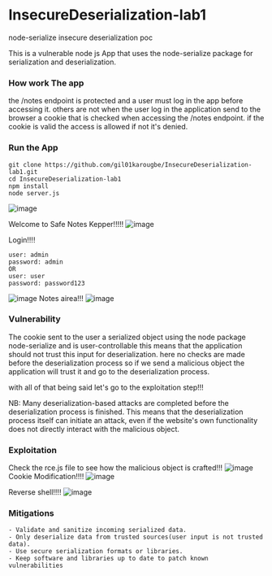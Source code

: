# InsecureDeserialization-lab1
node-serialize insecure deserialization poc

This is a vulnerable node js App that uses the node-serialize package for serialization and deserialization.

### How work The app
the /notes endpoint is protected and a user must log in the app before accessing it. others are not
when the user log in the application send to the browser a cookie that is checked when accessing the /notes endpoint.
if the cookie is valid the access is allowed if not it's denied.

### Run the App
```
git clone https://github.com/gil01karougbe/InsecureDeserialization-lab1.git
cd InsecureDeserialization-lab1
npm install
node server.js
```
![image](https://github.com/gil01karougbe/InsecureDeserialization-lab1/assets/98090770/c00fdcb6-90fa-4336-a3ab-87be0fa5d470)

Welcome to Safe Notes Kepper!!!!!
![image](https://github.com/gil01karougbe/InsecureDeserialization-lab1/assets/98090770/5bb35f98-690b-4f8b-93fa-efb42bc0746e)

Login!!!!
```
user: admin
password: admin
OR
user: user
password: password123
```
![image](https://github.com/gil01karougbe/InsecureDeserialization-lab1/assets/98090770/6a8545df-98ad-4872-9138-9430b2cffc16)
Notes airea!!!
![image](https://github.com/gil01karougbe/InsecureDeserialization-lab1/assets/98090770/84e2f13d-2b5a-4a44-9240-3c6f57f845d5)


### Vulnerability
The cookie sent to the user a serialized object using the node package node-serialize and is user-controllable this means that the application should not trust this input for deserialization.
here no checks are made before the deserialization process so if we send a malicious object the application will trust it and go to the deserialization process.

with all of that being said let's go to the exploitation step!!!


NB:
Many deserialization-based attacks are completed before the deserialization process is finished. This means that the deserialization process itself can initiate an attack, even if the website's own functionality does not directly interact with the malicious object.
### Exploitation
Check the rce.js file to see how the malicious object is crafted!!!
![image](https://github.com/gil01karougbe/InsecureDeserialization-lab1/assets/98090770/bc1fb050-825d-4422-a408-b85a4c253593)
Cookie Modification!!!!
![image](https://github.com/gil01karougbe/InsecureDeserialization-lab1/assets/98090770/3eba27fb-ba2f-4d79-9c97-98693eb0c623)

Reverse shell!!!!
![image](https://github.com/gil01karougbe/InsecureDeserialization-lab1/assets/98090770/2ba2c28f-a1a3-4051-b7a8-34e7e543fe1f)


### Mitigations
```
- Validate and sanitize incoming serialized data.
- Only deserialize data from trusted sources(user input is not trusted data).
- Use secure serialization formats or libraries.
- Keep software and libraries up to date to patch known vulnerabilities
```
